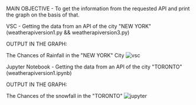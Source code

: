 MAIN OBJECTIVE - To get the information from the requested API and print the graph on the basis of that.

VSC - Getting the data from an API of the city "NEW YORK"  (weatherapiversion1.py && weatherapiversion3.py)

OUTPUT IN THE GRAPH:

The Chances of Rainfall in the "NEW YORK" City
![vsc](https://user-images.githubusercontent.com/87888762/226685759-5ec6e50f-2243-4dde-bdd6-eb6cea825893.PNG)
 


Jupyter Notebook - Getting the data from an API of the city "TORONTO"  (weatherapiversion1.ipynb)

OUTPUT IN THE GRAPH:

The Chances of the snowfall in the "TORONTO"
![jupyter](https://user-images.githubusercontent.com/87888762/226685861-cb2624a9-d07d-4c4c-b19d-dfa2ad0b09b2.png)

